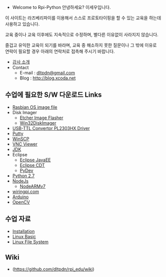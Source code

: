 * Welcome to Rpi-Python
안녕하세요? 이세우입니다.

이 사이트는 라즈베리파이를 이용해서 스스로 프로토타이핑을 할 수 있는 교육을 하는데 사용하고 있습니다.

교육 중이나 교육 이후에도 지속적으로 수정하며, 별다른 이유없이 사라지지 않습니다.

즐겁고 유익한 교육이 되기를 바라며, 교육 중 해소하지 못한 질문이나 그 밖에 이유로 연락이 필요할 경우 아래의 연락처로 접촉해 주시기 바랍니다. 
* [강사 소개](https://drive.google.com/file/d/0B3FcLTiIcKwOZExsSEg4QnpRcWs/view?usp=sharing) 
* Contact
	* E-mail : dltpdn@gmail.com
	* Blog : http://blog.xcoda.net

## 수업에 필요한  S/W  다운로드 Links
* [Rasbian OS image file](https://www.raspberrypi.org/downloads/raspbian/)
* Disk Imager
	* [Etcher Image Flasher](https://etcher.io/)
 	* [Win32DiskImager](https://sourceforge.net/projects/win32diskimager/)
* [USB-TTL Convertor PL2303HX Driver](http://prolificusa.com/portfolio/pl2303hx-rev-d-usb-to-serial-bridge-controller/)
* [Putty](http://www.putty.org/)
* [WinSCP](https://winscp.net/eng/download.php)
* [VNC Viewer](https://www.realvnc.com/download/viewer/)
* [JDK](http://www.oracle.com/technetwork/java/javase/downloads/jdk8-downloads-2133151.html)
* Eclipse
	 * [Eclipse JavaEE](http://www.eclipse.org/downloads/eclipse-packages/)
	 * [Eclipse CDT](http://www.eclipse.org/cdt/downloads.php)
	 * [PyDev](http://www.pydev.org/)
* [Python 2.7](https://www.python.org/downloads/)
* [NodeJs](https://nodejs.org/en/download/)
	 * [NodeARMv7](https://nodejs.org/dist/v6.9.5/node-v6.9.5-linux-armv7l.tar.xz)
* [wiringpi.com](http://wiringpi.com/)
* [Arduino](https://www.arduino.cc/en/Main/Software)
* [OpenCV](https://sourceforge.net/projects/opencvlibrary/files/opencv-win/3.2.0/opencv-3.2.0-vc14.exe/download)

## 수업 자료
* [Installation](https://www.slideshare.net/secret/yqviIDU5S8HD2O)
* [Linux Basic](https://www.slideshare.net/secret/pIZuEqfYHlFaCQ)
* [Linux File System](https://www.slideshare.net/secret/rwImJHdmfwyEtT)

## Wiki
* (https://github.com/dltpdn/rpi_edu/wiki)
